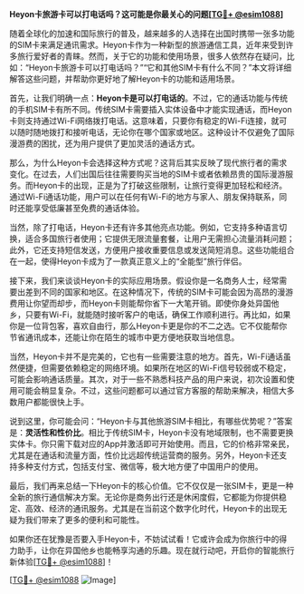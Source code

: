 **Heyon卡旅游卡可以打电话吗？这可能是你最关心的问题[[TG💪+ @esim1088](https://t.me/s/esim1088)]**

随着全球化的加速和国际旅行的普及，越来越多的人选择在出国时携带一张多功能的SIM卡来满足通讯需求。Heyon卡作为一种新型的旅游通信工具，近年来受到许多旅行爱好者的青睐。然而，关于它的功能和使用场景，很多人依然存在疑问，比如：“Heyon卡旅游卡可以打电话吗？”“它和其他SIM卡有什么不同？”本文将详细解答这些问题，并帮助你更好地了解Heyon卡的功能和适用场景。

首先，让我们明确一点：**Heyon卡是可以打电话的**。不过，它的通话功能与传统的手机SIM卡有所不同。传统SIM卡需要插入实体设备中才能实现通话，而Heyon卡则支持通过Wi-Fi网络拨打电话。这意味着，只要你有稳定的Wi-Fi连接，就可以随时随地拨打和接听电话，无论你在哪个国家或地区。这种设计不仅避免了国际漫游费的困扰，还为用户提供了更加灵活的通话方式。

那么，为什么Heyon卡会选择这种方式呢？这背后其实反映了现代旅行者的需求变化。在过去，人们出国后往往需要购买当地的SIM卡或者依赖昂贵的国际漫游服务。而Heyon卡的出现，正是为了打破这些限制，让旅行变得更加轻松和经济。通过Wi-Fi通话功能，用户可以在任何有Wi-Fi的地方与家人、朋友保持联系，同时还能享受低廉甚至免费的通话体验。

当然，除了打电话，Heyon卡还有许多其他亮点功能。例如，它支持多种语言切换，适合多国旅行者使用；它提供无限流量套餐，让用户无需担心流量消耗问题；此外，它还支持短信发送，方便用户接收重要信息或发送简短消息。这些功能组合在一起，使得Heyon卡成为了一款真正意义上的“全能型”旅行伴侣。

接下来，我们来谈谈Heyon卡的实际应用场景。假设你是一名商务人士，经常需要出差到不同的国家和地区。在这种情况下，传统的SIM卡可能会因为高昂的漫游费用让你望而却步，而Heyon卡则能帮你省下一大笔开销。即使你身处异国他乡，只要有Wi-Fi，就能随时接听客户的电话，确保工作顺利进行。再比如，如果你是一位背包客，喜欢自由行，那么Heyon卡更是你的不二之选。它不仅能帮你节省通讯成本，还能让你在陌生的城市中更方便地获取当地信息。

当然，Heyon卡并不是完美的，它也有一些需要注意的地方。首先，Wi-Fi通话虽然便捷，但需要依赖稳定的网络环境。如果所在地区的Wi-Fi信号较弱或不稳定，可能会影响通话质量。其次，对于一些不熟悉科技产品的用户来说，初次设置和使用可能会稍显复杂。不过，这些问题都可以通过官方客服的帮助来解决，相信大多数用户都能很快上手。

说到这里，你可能会问：“Heyon卡与其他旅游SIM卡相比，有哪些优势呢？”答案是：**灵活性和性价比**。相比于传统SIM卡，Heyon卡没有地域限制，也不需要更换实体卡。你只需下载对应的App并激活即可开始使用。而且，它的价格非常亲民，尤其是在通话和流量方面，性价比远超传统运营商的服务。另外，Heyon卡还支持多种支付方式，包括支付宝、微信等，极大地方便了中国用户的使用。

最后，我们再来总结一下Heyon卡的核心价值。它不仅仅是一张SIM卡，更是一种全新的旅行通信解决方案。无论你是商务出行还是休闲度假，它都能为你提供稳定、高效、经济的通讯服务。尤其是在当前这个数字化时代，Heyon卡的出现无疑为我们带来了更多的便利和可能性。

如果你还在犹豫是否要入手Heyon卡，不妨试试看！它或许会成为你旅行中的得力助手，让你在异国他乡也能畅享沟通的乐趣。现在就行动吧，开启你的智能旅行新体验[[TG💪+ @esim1088](https://t.me/s/esim1088)]！

[[TG💪+ @esim1088](https://t.me/s/esim1088) ![Image](https://i.postimg.cc/4NQfJmqS/Snipaste-2025-05-13-00-14-12.png)]